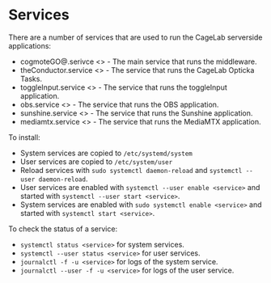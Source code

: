 # Services

There are a number of services that are used to run the CageLab serverside applications:

* cogmoteGO@.serivce <<system>> - The main service that runs the middleware.
* theConductor.service <<user>> - The service that runs the CageLab Opticka Tasks.
* toggleInput.service <<user>> - The service that runs the toggleInput application.
* obs.service <<system>> - The service that runs the OBS application.
* sunshine.service <<system>> - The service that runs the Sunshine application.
* mediamtx.service <<system>> - The service that runs the MediaMTX application.


To install:

* System services are copied to `/etc/systemd/system`
* User services are copied to `/etc/system/user`
* Reload services with `sudo systemctl daemon-reload` and `systemctl --user daemon-reload`.
* User services are enabled with `systemctl --user enable <service>` and started with `systemctl --user start <service>`.
* System services are enabled with `sudo systemctl enable <service>` and started with `systemctl start <service>`.

To check the status of a service:
* `systemctl status <service>` for system services.
* `systemctl --user status <service>` for user services.
* `journalctl -f -u <service>` for logs of the system service.
* `journalctl --user -f -u <service>` for logs of the user service.
